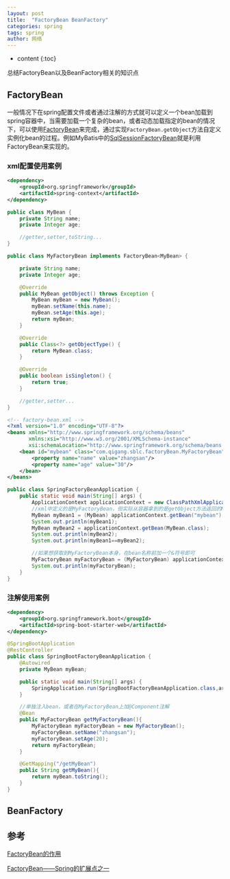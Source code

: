 ```yaml
---
layout: post
title:  "FactoryBean BeanFactory"
categories: spring
tags: spring
author: 网络
---
```


* content
{:toc}

总结FactoryBean以及BeanFactory相关的知识点










## FactoryBean

一般情况下在spring配置文件或者通过注解的方式就可以定义一个bean加载到spring容器中，当需要加载一个复杂的bean，或者动态加载指定的bean的情况下，可以使用[FactoryBean](https://docs.spring.io/spring/docs/current/javadoc-api/org/springframework/beans/factory/FactoryBean.html)来完成，通过实现`FactoryBean.getObject`方法自定义实例化bean的过程。例如MyBatis中的[SqlSessionFactoryBean](https://mybatis.org/spring/zh/factorybean.html)就是利用FactoryBean来实现的。

### xml配置使用案例

```xml
<dependency>
    <groupId>org.springframework</groupId>
    <artifactId>spring-context</artifactId>
</dependency>
```

```java
public class MyBean {
    private String name;
    private Integer age;

    //getter,setter,toString...
}

public class MyFactoryBean implements FactoryBean<MyBean> {

    private String name;
    private Integer age;

    @Override
    public MyBean getObject() throws Exception {
        MyBean myBean = new MyBean();
        myBean.setName(this.name);
        myBean.setAge(this.age);
        return myBean;
    }

    @Override
    public Class<?> getObjectType() {
        return MyBean.class;
    }

    @Override
    public boolean isSingleton() {
        return true;
    }

    //getter,setter...
}
```

```xml
<!-- factory-bean.xml -->
<?xml version="1.0" encoding="UTF-8"?>
<beans xmlns="http://www.springframework.org/schema/beans"
       xmlns:xsi="http://www.w3.org/2001/XMLSchema-instance"
       xsi:schemaLocation="http://www.springframework.org/schema/beans http://www.springframework.org/schema/beans/spring-beans.xsd">
    <bean id="mybean" class="com.qigang.sblc.factoryBean.MyFactoryBean">
        <property name="name" value="zhangsan"/>
        <property name="age" value="30"/>
    </bean>
</beans>
```

```java
public class SpringFactoryBeanApplication {
    public static void main(String[] args) {
        ApplicationContext applicationContext = new ClassPathXmlApplicationContext("factory-bean.xml");
        //xml中定义的是MyFactoryBean，但实际从容器拿到的是getObject方法返回的MyBean对象
        MyBean myBean1 = (MyBean) applicationContext.getBean("mybean");
        System.out.println(myBean1);
        MyBean myBean2 = applicationContext.getBean(MyBean.class);
        System.out.println(myBean2);
        System.out.println(myBean1==myBean2);

        //如果想获取到MyFactoryBean本身，在bean名称前加一个&符号即可
        MyFactoryBean myFactoryBean = (MyFactoryBean) applicationContext.getBean("&mybean");
        System.out.println(myFactoryBean);
    }
}
```

### 注解使用案例

```xml
<dependency>
    <groupId>org.springframework.boot</groupId>
    <artifactId>spring-boot-starter-web</artifactId>
</dependency>
```

```java
@SpringBootApplication
@RestController
public class SpringBootFactoryBeanApplication {
    @Autowired
    private MyBean myBean;

    public static void main(String[] args) {
        SpringApplication.run(SpringBootFactoryBeanApplication.class,args);
    }

    //单独注入bean，或者在MyFactoryBean上加@Component注解
    @Bean
    public MyFactoryBean getMyFactoryBean(){
        MyFactoryBean myFactoryBean = new MyFactoryBean();
        myFactoryBean.setName("zhangsan");
        myFactoryBean.setAge(20);
        return myFactoryBean;
    }

    @GetMapping("/getMyBean")
    public String getMyBean(){
        return myBean.toString();
    }
}
```

## BeanFactory



## 参考

[FactoryBean的作用](https://blog.csdn.net/u014082714/article/details/81166648)

[FactoryBean——Spring的扩展点之一](https://juejin.im/post/5d8e06b06fb9a04e1c07d87b)
